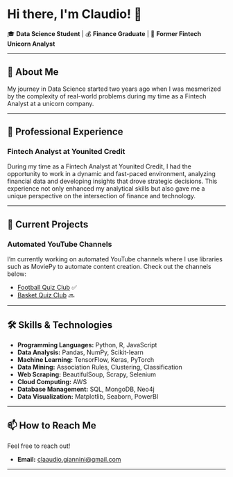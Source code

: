 # Hi there, I'm Claudio! 👋

🎓 **Data Science Student** | 💰 **Finance Graduate** | 🦄 **Former Fintech Unicorn Analyst**

---

## 🚀 About Me

My journey in Data Science started two years ago when I was mesmerized by the complexity of real-world problems during my time as a Fintech Analyst at a unicorn company.
  
---

## 💼 Professional Experience

### **Fintech Analyst at Younited Credit**
During my time as a Fintech Analyst at Younited Credit, I had the opportunity to work in a dynamic and fast-paced environment, analyzing financial data and developing insights that drove strategic decisions. This experience not only enhanced my analytical skills but also gave me a unique perspective on the intersection of finance and technology.

---

## 🎥 Current Projects

### Automated YouTube Channels
I’m currently working on automated YouTube channels where I use libraries such as MoviePy to automate content creation. Check out the channels below:

- [Football Quiz Club](#https://www.youtube.com/@quizclub_official) ✅
- [Basket Quiz Club](#https://www.youtube.com/@basketquizclub) 🔜

---

## 🛠️ Skills & Technologies

- **Programming Languages:** Python, R, JavaScript
- **Data Analysis:** Pandas, NumPy, Scikit-learn
- **Machine Learning:** TensorFlow, Keras, PyTorch
- **Data Mining:** Association Rules, Clustering, Classification
- **Web Scraping:** BeautifulSoup, Scrapy, Selenium
- **Cloud Computing:** AWS
- **Database Management:** SQL, MongoDB, Neo4j
- **Data Visualization:** Matplotlib, Seaborn, PowerBI

---

## 📫 How to Reach Me

Feel free to reach out!

- **Email:** [claaudio.giannini@gmail.com](claaudio.giannini@gmail.com)

---

